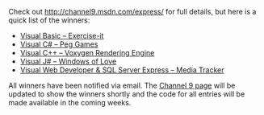 Check out <a href="http://channel9.msdn.com/express/" target="_blank" class="broken_link">http://channel9.msdn.com/express/</a> for full details, but here is a quick list of the winners:

  * <a href="http://channel9.msdn.com/ShowPost.aspx?PostID=23050" target="_blank" class="broken_link">Visual Basic – Exercise-it</a>
  * <a href="http://channel9.msdn.com/ShowPost.aspx?PostID=23089" target="_blank" class="broken_link">Visual C# &#8211; Peg Games</a>
  * <a href="http://channel9.msdn.com/ShowPost.aspx?PostID=23074" target="_blank" class="broken_link">Visual C++ &#8211; Voxygen Rendering Engine</a>
  * <a href="http://channel9.msdn.com/ShowPost.aspx?PostID=23100" target="_blank" class="broken_link">Visual J# &#8211; Windows of Love</a>
  * <a href="http://channel9.msdn.com/ShowPost.aspx?PostID=23091" target="_blank" class="broken_link">Visual Web Developer & SQL Server Express – Media Tracker</a>

All winners have been notified via email. The <a href="http://channel9.msdn.com/express/" target="_blank" class="broken_link">Channel 9 page</a> will be updated to show the winners shortly and the code for all entries will be made available in the coming weeks.